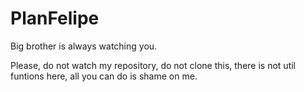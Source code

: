 # PlanFelipe
Big brother is always watching you.

Please, do not watch my repository, do not clone this, there is not util funtions here, all you can do is shame on me.
